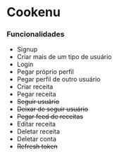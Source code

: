 # Cookenu

### Funcionalidades

- Signup
- Criar mais de um tipo de usuário
- Login
- Pegar próprio perfil
- Pegar perfil de outro usuário
- Criar receita
- Pegar receita
- ~~Seguir usuário~~
- ~~Deixar de seguir usuário~~
- ~~Pegar feed de receitas~~
- Editar receita
- Deletar receita
- Deletar conta
- ~~Refresh token~~
